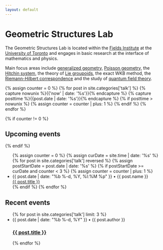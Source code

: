 ```yaml
---
layout: default
---
```


# Geometric Structures Lab

The Geometric Structures Lab is located within the [Fields Institute](http://www.fields.utoronto.ca/) at the [University of Toronto](http://www.math.toronto.edu/) and engages in basic research at the interface of mathematics and physics.  

Main focus areas include [generalized geometry](https://en.wikipedia.org/wiki/Generalized_complex_structure), [Poisson geometry](https://en.wikipedia.org/wiki/Poisson_manifold), the [Hitchin system](https://en.wikipedia.org/wiki/Hitchin_system), the theory of [Lie groupoids](https://en.wikipedia.org/wiki/Lie_groupoid), the exact WKB method, the [Riemann-Hilbert correspondence](https://en.wikipedia.org/wiki/Riemann%E2%80%93Hilbert_correspondence) and the study of [quantum field theory](https://en.wikipedia.org/wiki/Quantum_field_theory).


{% assign counter = 0 %}
{% for post in site.categories['talk'] %}
  {% capture nowunix %}{{'now' | date: '%s'}}{% endcapture %}
  {% capture posttime %}{{post.date | date: '%s'}}{% endcapture %}
  {% if posttime > nowunix %}
    {% assign counter = counter | plus: 1 %}
  {% endif %}
{% endfor %}
      
{% if counter != 0 %}
## Upcoming events  
{% endif %}

<div class="home">
  <ul class="post-list">
  {% assign counter = 0 %}
  {% assign curDate = site.time | date: '%s' %}
  {% for post in site.categories['talk'] reversed %}
    {% assign postStartDate = post.date | date: '%s' %}
    {% if postStartDate >= curDate and counter  < 3 %}
    {% assign counter = counter | plus: 1 %}
        <li>
            <span class="post-meta">{{ post.date | date: "%b %-d, %Y, %l:%M %p" }} • {{ post.name }}</span>
            <br>
                <a class="event-link" href="{{ post.url | prepend: site.baseurl }}">
                {{ post.title }}
                </a>
            </br>
        </li>
    {% endif %}
  {% endfor %}
  </ul>
</div>

## Recent events

<div class="home">
  <ul class="post-list">
{% for post in site.categories['talk'] limit: 3 %}
    <li>
        <span class="post-meta">{{ post.date | date: "%b %-d, %Y" }} • {{ post.author }}</span>
        <h3>
          <a class="post-link" href="{{ post.url | prepend: site.baseurl }}">{{ post.title }}</a>
        </h3>
    </li>
{% endfor %}
</ul>
</div>





<!--
## Recent blog entries  

<div class="home">
  <ul class="post-list">
{% for post in site.categories['blog'] limit: 3 %}
    <li>
        <span class="post-meta">{{ post.date | date: "%b %-d, %Y" }} • {{ post.author }}</span>
        <h3>
          <a class="post-link" href="{{ post.url | prepend: site.baseurl }}">{{ post.title }}</a>
        </h3>
    </li>
{% endfor %}
</ul>
</div>
-->

 





<!-- <p class="rss-subscribe">subscribe <a href="{{ "/feed.xml" | prepend: site.baseurl }}">via RSS</a></p>
 -->
